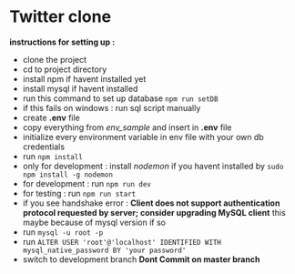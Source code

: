 # Twitter clone

**instructions for setting up :**

- clone the project
- cd to project directory
- install npm if havent installed yet
- install mysql if havent installed
- run this command to set up database `npm run setDB`
- if this fails on windows : run sql script manually
- create **.env** file
- copy everything from _env_sample_ and insert in **.env** file
- initialize every environment variable in env file with your own db credentials
- run `npm install`
- only for development : install _nodemon_ if you havent installed by `sudo npm install -g nodemon`
- for development : run `npm run dev`
- for testing : run `npm run start`
- if you see handshake error : **Client does not support authentication protocol requested by server; consider upgrading MySQL client** this maybe because of mysql version if so
- run `mysql -u root -p`
- run `ALTER USER 'root'@'localhost' IDENTIFIED WITH mysql_native_password BY 'your password'`
- switch to development branch **Dont Commit on master branch**
